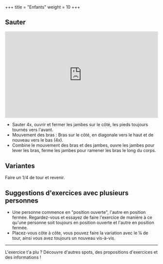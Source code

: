 +++
title = "Enfants"
weight = 10
+++

## Sauter

<div style="padding:56.25% 0 0 0;position:relative;"><iframe src="https://player.vimeo.com/video/1022812036?h=a375bb401f&amp;badge=0&amp;autopause=0&amp;player_id=0&amp;app_id=58479" frameborder="0" allow="autoplay; fullscreen; picture-in-picture; clipboard-write" style="position:absolute;top:0;left:0;width:100%;height:100%;" title="05-07-Übung - Exercice 1"></iframe></div><script src="https://player.vimeo.com/api/player.js"></script>


- Sauter 4x, ouvrir et fermer les jambes sur le côté, les pieds toujours tournés vers l'avant. 
- Mouvement des bras : Bras sur le côté, en diagonale vers le haut et de nouveau vers le bas (4x). 
- Combine le mouvement des bras et des jambes, ouvre les jambes pour lever les bras, ferme les jambes pour ramener les bras le long du corps. 

## Variantes

Faire un 1/4 de tour et revenir.

## Suggestions d'exercices avec plusieurs personnes

- Une personne commence en "position ouverte", l'autre en position fermée. Regardez-vous et essayez de faire l'exercice de manière à ce qu'une personne soit toujours en position ouverte et l'autre en position fermée. 
- Placez-vous côte à côte, vous pouvez faire la variation avec le ¼ de tour, ainsi vous avez toujours un nouveau vis-à-vis.

---- 

L'exercice t'a plu ? Découvre d'autres spots, des propositions d'exercices et des informations !
